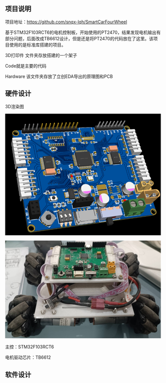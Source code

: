## 项目说明

项目地址：https://github.com/snqx-lqh/SmartCarFourWheel

基于STM32F103RCT6的电机控制板，开始使用的PT2470，结果发现电机输出有部分问题，后面改成TB6612设计，但是还是将PT2470的代码放在了这里。该项目使用的是标准库搭建的项目。

3D打印件 文件夹存放搭建的一个架子

Code就是主要的代码

Hardware 该文件夹存放了立创EDA导出的原理图和PCB

## 硬件设计

3D渲染图

![](https://github.com/snqx-lqh/SmartCarFourWheel/raw/master/05_Image/readme/image-20240809113221529.png)

![](https://github.com/snqx-lqh/SmartCarFourWheel/raw/master/05_Image/readme/image-20240809113044950.png)

主控：STM32F103RCT6

电机驱动芯片：TB6612

## 软件设计


